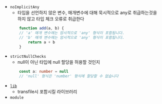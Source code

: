 - `noImplicitAny`
	- 타입을 선언하지 않은 변수, 매개변수에 대해 묵시적으로 any로 취급하는것을 하지 않고 타입 체크 오류로 취급한다
	```ts
		function add(a, b) {
		// 'a' 매개 변수에는 암시적으로 'any' 형식이 포함됩니다.
		// 'b' 매개 변수에는 암시적으로 'any' 형식이 포함됩니다.
			return a + b
		}
	```
- `strictNullChecks`
	- null이 아닌 타입에 null 할당을 허용할 것인지
	```ts
		const a: number = null	
		// 'null' 형식은 'number' 형식에 할당할 수 없습니다
	```
- [`lib`](https://www.typescriptlang.org/tsconfig/#lib)
	- transfile시 포함시킬 라이브러리
 - `module`
